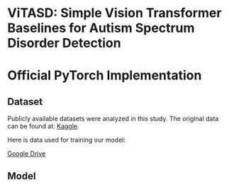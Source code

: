 # ViTASD: Simple Vision Transformer Baselines for Autism Spectrum Disorder Detection
# Official PyTorch Implementation


## Dataset  

Publicly available datasets were analyzed in this study. The original data can be found at: [Kaggle](https://www.kaggle.com/cihan063/autism-image-data).   

Here is data used for training our model:    

[Google Drive](https://drive.google.com/drive/folders/1c4OX_HbfCjljXEQUyWWbXbaoKM-bh-m9?usp=sharing)    


## Model  
